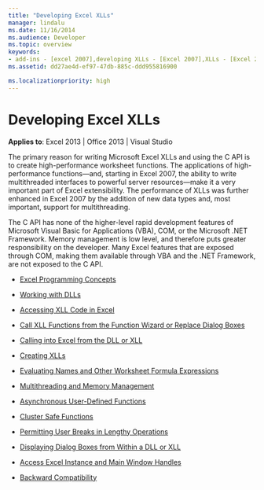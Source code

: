 ```yaml
---
title: "Developing Excel XLLs"
manager: lindalu
ms.date: 11/16/2014
ms.audience: Developer
ms.topic: overview
keywords:
- add-ins - [excel 2007],developing XLLs - [Excel 2007],XLLs - [Excel 2007], developing
ms.assetid: dd27ae4d-ef97-47db-885c-ddd955816900

ms.localizationpriority: high
---
```


# Developing Excel XLLs

**Applies to**: Excel 2013 | Office 2013 | Visual Studio
  
The primary reason for writing Microsoft Excel XLLs and using the C API is to create high-performance worksheet functions. The applications of high-performance functions—and, starting in Excel 2007, the ability to write multithreaded interfaces to powerful server resources—make it a very important part of Excel extensibility. The performance of XLLs was further enhanced in Excel 2007 by the addition of new data types and, most important, support for multithreading.
  
The C API has none of the higher-level rapid development features of Microsoft Visual Basic for Applications (VBA), COM, or the Microsoft .NET Framework. Memory management is low level, and therefore puts greater responsibility on the developer. Many Excel features that are exposed through COM, making them available through VBA and the .NET Framework, are not exposed to the C API.

- [Excel Programming Concepts](excel-programming-concepts.md)
  
- [Working with DLLs](working-with-dlls.md)
  
- [Accessing XLL Code in Excel](accessing-xll-code-in-excel.md)
  
- [Call XLL Functions from the Function Wizard or Replace Dialog Boxes](how-to-call-xll-functions-from-the-function-wizard-or-replace-dialog-boxes.md)
  
- [Calling into Excel from the DLL or XLL](calling-into-excel-from-the-dll-or-xll.md)
  
- [Creating XLLs](creating-xlls.md)
  
- [Evaluating Names and Other Worksheet Formula Expressions](evaluating-names-and-other-worksheet-formula-expressions.md)
  
- [Multithreading and Memory Management](multithreading-and-memory-management.md)
  
- [Asynchronous User-Defined Functions](asynchronous-user-defined-functions.md)
  
- [Cluster Safe Functions](cluster-safe-functions.md)
  
- [Permitting User Breaks in Lengthy Operations](permitting-user-breaks-in-lengthy-operations.md)
  
- [Displaying Dialog Boxes from Within a DLL or XLL](displaying-dialog-boxes-from-within-a-dll-or-xll.md)
  
- [Access Excel Instance and Main Window Handles](how-to-access-excel-instance-and-main-window-handles.md)
  
- [Backward Compatibility](backward-compatibility.md)
  
